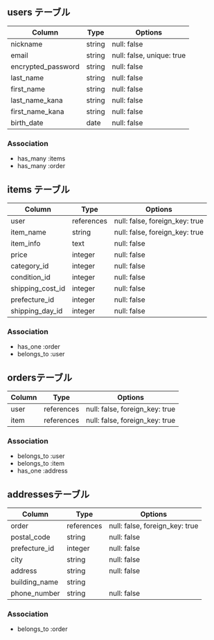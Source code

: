 ## users テーブル

| Column             | Type   | Options     |
| ------------------ | ------ | ----------- |
| nickname           | string | null: false |
| email              | string | null: false, unique: true |
| encrypted_password | string | null: false |
| last_name	         | string | null: false |
| first_name         | string | null: false |
| last_name_kana	   | string | null: false |
| first_name_kana    | string | null: false |
| birth_date         | date   | null: false |

### Association

- has_many :items
- has_many  :order


## items テーブル

| Column       | Type       | Options     |
| -----------  | ---------- | ----------- |
| user         | references	| null: false, foreign_key: true|
| item_name    | string     | null: false, foreign_key: true| 
| item_info    | text       | null: false |
| price           | integer    | null: false |
| category_id     | integer    | null: false |
| condition_id    | integer     | null: false |
| shipping_cost_id| integer     | null: false |
| prefecture_id   | integer     | null: false |
| shipping_day_id | integer     | null: false |

### Association

- has_one    :order
- belongs_to :user



##  ordersテーブル

| Column          | Type            | Options        |
|---------------- |---------------- | ---------------|
| user            | references	    | null: false, foreign_key: true
| item            | references	    | null: false, foreign_key: true


### Association

- belongs_to :user
- belongs_to :item
- has_one :address


##  addressesテーブル

| Column        | Type       | Options      |
|---------------|------------|--------------|
| order         | references |null: false, foreign_key: true  |
| postal_code   | string     |null: false   |
| prefecture_id | integer    |null: false   |
| city          | string     |null: false   |
| address       | string     |null: false   |
| building_name | string     |
| phone_number  | string     |null: false   |	


### Association

- belongs_to :order

